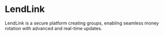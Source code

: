 # LendLink
LendLink is a secure platform creating groups, enabling seamless money rotation  with advanced and real-time updates.
